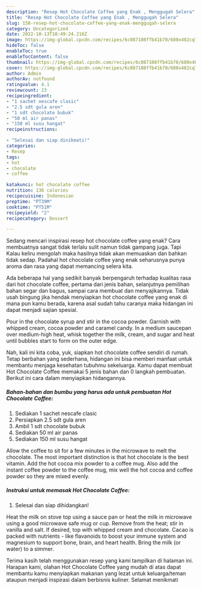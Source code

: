 ```yaml
---
description: "Resep Hot Chocolate Coffee yang Enak , Menggugah Selera"
title: "Resep Hot Chocolate Coffee yang Enak , Menggugah Selera"
slug: 158-resep-hot-chocolate-coffee-yang-enak-menggugah-selera
category: Uncategorized
date: 2022-10-13T10:49:24.216Z
image: https://img-global.cpcdn.com/recipes/6c087108ffb41b70/680x482cq70/hot-chocolate-coffee-foto-resep-utama.jpg
hideToc: false
enableToc: true
enableTocContent: false
thumbnail: https://img-global.cpcdn.com/recipes/6c087108ffb41b70/680x482cq70/hot-chocolate-coffee-foto-resep-utama.jpg
cover: https://img-global.cpcdn.com/recipes/6c087108ffb41b70/680x482cq70/hot-chocolate-coffee-foto-resep-utama.jpg
author: Admin
authorAv: notfound
ratingvalue: 4.1
reviewcount: 23
recipeingredient:
- "1 sachet nescafe clasic"
- "2.5 sdt gula aren"
- "1 sdt chocolate bubuk"
- "50 ml air panas"
- "150 ml susu hangat"
recipeinstructions:

- "Selesai dan siap dinikmati!"
categories:
- Resep
tags:
- hot
- chocolate
- coffee

katakunci: hot chocolate coffee 
nutrition: 136 calories
recipecuisine: Indonesian
preptime: "PT39M"
cooktime: "PT51M"
recipeyield: "2"
recipecategory: Dessert

---
```



Sedang mencari inspirasi resep hot chocolate coffee yang enak? Cara membuatnya sangat tidak terlalu sulit namun tidak gampang juga. Tapi Kalau keliru mengolah maka hasilnya tidak akan memuaskan dan bahkan tidak sedap. Padahal hot chocolate coffee yang enak seharusnya punya aroma dan rasa yang dapat memancing selera kita.


Ada beberapa hal yang sedikit banyak berpengaruh terhadap kualitas rasa dari hot chocolate coffee, pertama dari jenis bahan, selanjutnya pemilihan bahan segar dan bagus, sampai cara membuat dan menyajikannya. Tidak usah bingung jika hendak menyiapkan hot chocolate coffee yang enak di mana pun kamu berada, karena asal sudah tahu caranya maka hidangan ini dapat menjadi sajian spesial.

Pour in the chocolate syrup and stir in the cocoa powder. Garnish with whipped cream, cocoa powder and caramel candy. In a medium saucepan over medium-high heat, whisk together the milk, cream, and sugar and heat until bubbles start to form on the outer edge.


Nah, kali ini kita coba, yuk, siapkan hot chocolate coffee sendiri di rumah. Tetap berbahan yang sederhana, hidangan ini bisa memberi manfaat untuk membantu menjaga kesehatan tubuhmu sekeluarga. Kamu dapat membuat Hot Chocolate Coffee memakai 5 jenis bahan dan 0 langkah pembuatan. Berikut ini cara dalam menyiapkan hidangannya.

<!--inarticleads1-->

##### Bahan-bahan dan bumbu yang harus ada untuk pembuatan Hot Chocolate Coffee:

1. Sediakan 1 sachet nescafe clasic
1. Persiapkan 2.5 sdt gula aren
1. Ambil 1 sdt chocolate bubuk
1. Sediakan 50 ml air panas
1. Sediakan 150 ml susu hangat


Allow the coffee to sit for a few minutes in the microwave to melt the chocolate. The most important distinction is that hot chocolate is the best vitamin. Add the hot cocoa mix powder to a coffee mug. Also add the instant coffee powder to the coffee mug, mix well the hot cocoa and coffee powder so they are mixed evenly. 

<!--inarticleads2-->

##### Instruksi untuk memasak Hot Chocolate Coffee:


1. Selesai dan siap dihidangkan!

Heat the milk on stove top using a sauce pan or heat the milk in microwave using a good microwave safe mug or cup. Remove from the heat; stir in vanilla and salt. If desired, top with whipped cream and chocolate. Cacao is packed with nutrients - like flavanoids to boost your immune system and magnesium to support bone, brain, and heart health. Bring the milk (or water) to a simmer. 

Terima kasih telah menggunakan resep yang kami tampilkan di halaman ini. Harapan kami, olahan Hot Chocolate Coffee yang mudah di atas dapat membantu kamu menyiapkan makanan yang lezat untuk keluarga/teman ataupun menjadi inspirasi dalam berbisnis kuliner. Selamat menikmati
